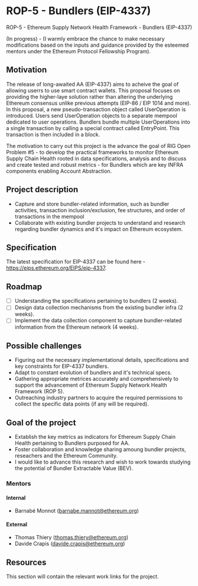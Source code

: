 # ROP-5 - Bundlers (EIP-4337)

ROP-5 - Ethereum Supply Network Health Framework - Bundlers (EIP-4337)

(In progress) - (I warmly embrace the chance to make necessary modifications based on the inputs and guidance provided by the esteemed mentors under the Ethereum Protocol Fellowship Program).

## Motivation

The release of long-awaited AA (EIP-4337) aims to acheive the goal of allowing userrs to use smart contract wallets. This proposal focuses on providing the higher-laye solution rather than altering the underlying Ethereum consensus unlike previous attempts (EIP-86 / EIP 1014 and more). In this proposal, a new pseudo-transaction object called UserOperation is introduced. Users send UserOperation objects to a separate mempool dedicated to user operations. Bundlers bundle multiple UserOperations into a single transaction by calling a special contract called EntryPoint. This transaction is then included in a block.

The motivation to carry out this project is the advance the goal of RIG Open Problem #5 - to develop the practical frameworks to monitor Ethereum Supply Chain Health rooted in data specifications, analysis and to discuss and create tested and robust metrics - for Bundlers which are key INFRA components enabling Account Abstraction.

## Project description

 - Capture and store bundler-related information, such as bundler activities, transaction inclusion/exclusion, fee structures, and order of transactions in the mempool
 - Collaborate with existing bundler projects to understand and research regarding bundler dynamics and it's impact on Ethereum ecosystem.

## Specification

 The latest specification for EIP-4337 can be found here - https://eips.ethereum.org/EIPS/eip-4337.

## Roadmap

 - [ ] Understanding the specifications pertaining to bundlers (2 weeks).
 - [ ] Design data collection mechanisms from the existing bundler infra (2 weeks).
 - [ ] Implement the data collection component to capture bundler-related information from the Ethereum network (4 weeks).

## Possible challenges

  - Figuring out the necessary implementational details, specifications and key constraints for EIP-4337 bundlers.
  - Adapt to constant evolution of bundlers and it's technical specs.
  - Gathering appropriate metrices accurately and comprehensively to support the advancement of Ethereum Supply Network Health Framework (ROP 5).
  - Outreaching industry partners to acquire the required permissions to collect the specific data points (if any will be required).

## Goal of the project

 - Extablish the key metrics as indicators for Ethereum Supply Chain Health pertaining to Bundlers purposed for AA.
 - Foster collaboration and knowledge sharing amoung bundler projects, reseachers and the Ethereum Community.
 - I would like to advance this research and wish to work towards studying the potential of Bundler Extractable Value (BEV).


### Mentors

#### Internal
 - Barnabé Monnot (barnabe.mannot@ethereum.org)

 #### External
  - Thomas Thiery (thomas.thiery@ethereum.org)
  - Davide Crapis (davide.crapis@ethereum.org)

## Resources

This section will contain the relevant work links for the project.
